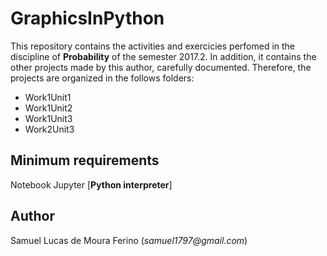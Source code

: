 # GraphicsInPython

This repository contains the activities and exercicies perfomed in the discipline of **Probability** 
of the semester 2017.2. In addition, it contains the other projects made by this author,
carefully documented. Therefore, the projects are organized in the follows folders:

- Work1Unit1
- Work1Unit2
- Work1Unit3
- Work2Unit3

## Minimum requirements

Notebook Jupyter [**Python interpreter**]


## Author

Samuel Lucas de Moura Ferino (_samuel1797@gmail.com_)